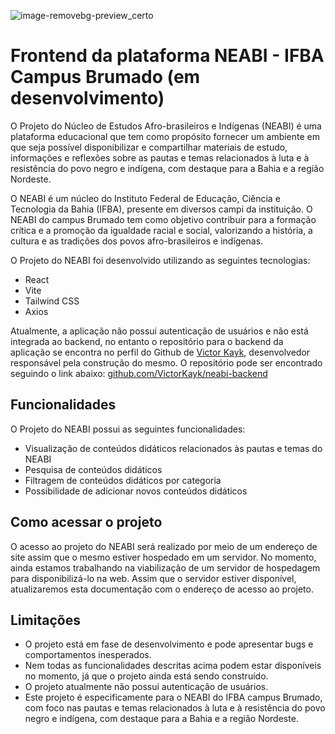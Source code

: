 ![image-removebg-preview_certo](https://user-images.githubusercontent.com/71569140/219712967-c10951a1-a732-4b5f-b51d-89fe806bef61.png)


# Frontend da plataforma NEABI - IFBA Campus Brumado (em desenvolvimento)
O Projeto do Núcleo de Estudos Afro-brasileiros e Indígenas (NEABI) é uma plataforma educacional que tem como propósito fornecer um ambiente em que seja possível disponibilizar e compartilhar materiais de estudo, informações e reflexões sobre as pautas e temas relacionados à luta e à resistência do povo negro e indígena, com destaque para a Bahia e a região Nordeste.

O NEABI é um núcleo do Instituto Federal de Educação, Ciência e Tecnologia da Bahia (IFBA), presente em diversos campi da instituição. O NEABI do campus Brumado tem como objetivo contribuir para a formação crítica e a promoção da igualdade racial e social, valorizando a história, a cultura e as tradições dos povos afro-brasileiros e indígenas.

O Projeto do NEABI foi desenvolvido utilizando as seguintes tecnologias:

* React
* Vite
* Tailwind CSS
* Axios

Atualmente, a aplicação não possui autenticação de usuários e não está integrada ao backend, no entanto o repositório para o backend da aplicação se encontra no perfil do Github de <a href="HTTPS://github.com/victorkayk">Victor Kayk</a>, desenvolvedor responsável pela construção do mesmo.
O repositório pode ser encontrado seguindo o link abaixo:
<a href="https://github.com/VictorKayk/neabi-backend">github.com/VictorKayk/neabi-backend</a> 

## Funcionalidades
O Projeto do NEABI possui as seguintes funcionalidades:

* Visualização de conteúdos didáticos relacionados às pautas e temas do NEABI
* Pesquisa de conteúdos didáticos
* Filtragem de conteúdos didáticos por categoria
* Possibilidade de adicionar novos conteúdos didáticos 
## Como acessar o projeto
O acesso ao projeto do NEABI será realizado por meio de um endereço de site assim que o mesmo estiver hospedado em um servidor. No momento, ainda estamos trabalhando na viabilização de um servidor de hospedagem para disponibilizá-lo na web. Assim que o servidor estiver disponível, atualizaremos esta documentação com o endereço de acesso ao projeto.

## Limitações
* O projeto está em fase de desenvolvimento e pode apresentar bugs e comportamentos inesperados.
* Nem todas as funcionalidades descritas acima podem estar disponíveis no momento, já que o projeto ainda está sendo construído.
* O projeto atualmente não possui autenticação de usuários.
* Este projeto é especificamente para o NEABI do IFBA campus Brumado, com foco nas pautas e temas relacionados à luta e à resistência do povo negro e indígena, com destaque para a Bahia e a região Nordeste.
